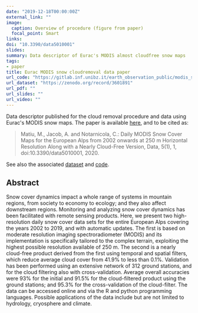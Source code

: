 ```yaml
---
date: "2019-12-18T00:00:00Z"
external_link: ""
image:
  caption: Overview of procedure (figure from paper)
  focal_point: Smart
links:
doi: "10.3390/data5010001"
slides:
summary: Data descriptor of Eurac's MODIS almost cloudfree snow maps
tags:
- paper
title: Eurac MODIS snow cloudremoval data paper
url_code: "https://gitlab.inf.unibz.it/earth_observation_public/modis_snow_cloud_removal"
url_dataset: "https://zenodo.org/record/3601891"
url_pdf: ""
url_slides: ""
url_video: ""
---
```


Data descriptor published for the cloud removal procedure and data using Eurac's MODIS snow maps. The paper is available [here](https://doi.org/10.3390/data5010001), and to be cited as:


> Matiu, M., Jacob, A. and Notarnicola, C.: Daily MODIS Snow Cover Maps for the European Alps from 2002 onwards at 250 m Horizontal Resolution Along with a Nearly Cloud-Free Version, Data, 5(1), 1, doi:10.3390/data5010001, 2020.


See also the associated [dataset](/research/data_modis_cloudremoval/) and [code](/research/code_modis_cloudremoval/).


## Abstract

Snow cover dynamics impact a whole range of systems in mountain regions, from society to economy to ecology; and they also affect downstream regions. Monitoring and analyzing snow cover dynamics has been facilitated with remote sensing products. Here, we present two high-resolution daily snow cover data sets for the entire European Alps covering the years 2002 to 2019, and with automatic updates. The first is based on moderate resolution imaging spectroradiometer (MODIS) and its implementation is specifically tailored to the complex terrain, exploiting the highest possible resolution available of 250 m. The second is a nearly cloud-free product derived from the first using temporal and spatial filters, which reduce average cloud cover from 41.9% to less than 0.1%. Validation has been performed using an extensive network of 312 ground stations, and for the cloud filtering also with cross-validation. Average overall accuracies were 93% for the initial and 91.5% for the cloud-filtered product using the ground stations; and 95.3% for the cross-validation of the cloud-filter. The data can be accessed online and via the R and python programming languages. Possible applications of the data include but are not limited to hydrology, cryosphere and climate.
